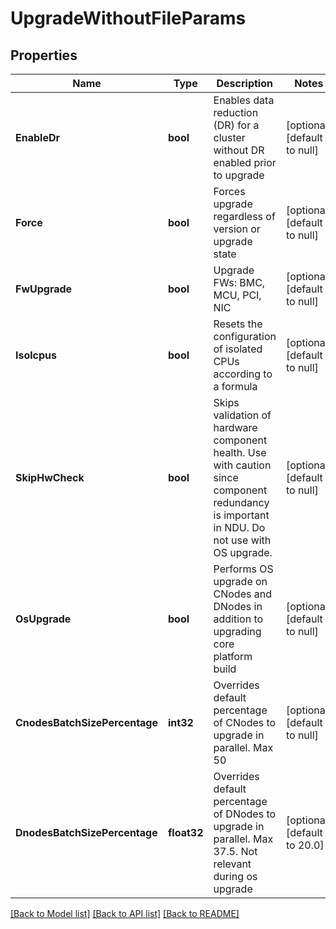 # UpgradeWithoutFileParams

## Properties
Name | Type | Description | Notes
------------ | ------------- | ------------- | -------------
**EnableDr** | **bool** | Enables data reduction (DR) for a cluster without DR enabled prior to upgrade | [optional] [default to null]
**Force** | **bool** | Forces upgrade regardless of version or upgrade state | [optional] [default to null]
**FwUpgrade** | **bool** | Upgrade FWs: BMC, MCU, PCI, NIC | [optional] [default to null]
**Isolcpus** | **bool** | Resets the configuration of isolated CPUs according to a formula | [optional] [default to null]
**SkipHwCheck** | **bool** | Skips validation of hardware component health. Use with caution since component redundancy is important in NDU. Do not use with OS upgrade. | [optional] [default to null]
**OsUpgrade** | **bool** | Performs OS upgrade on CNodes and DNodes in addition to upgrading core platform build | [optional] [default to null]
**CnodesBatchSizePercentage** | **int32** | Overrides default percentage of CNodes to upgrade in parallel. Max 50 | [optional] [default to null]
**DnodesBatchSizePercentage** | **float32** | Overrides default percentage of DNodes to upgrade in parallel. Max 37.5. Not relevant during os upgrade | [optional] [default to 20.0]

[[Back to Model list]](../README.md#documentation-for-models) [[Back to API list]](../README.md#documentation-for-api-endpoints) [[Back to README]](../README.md)


